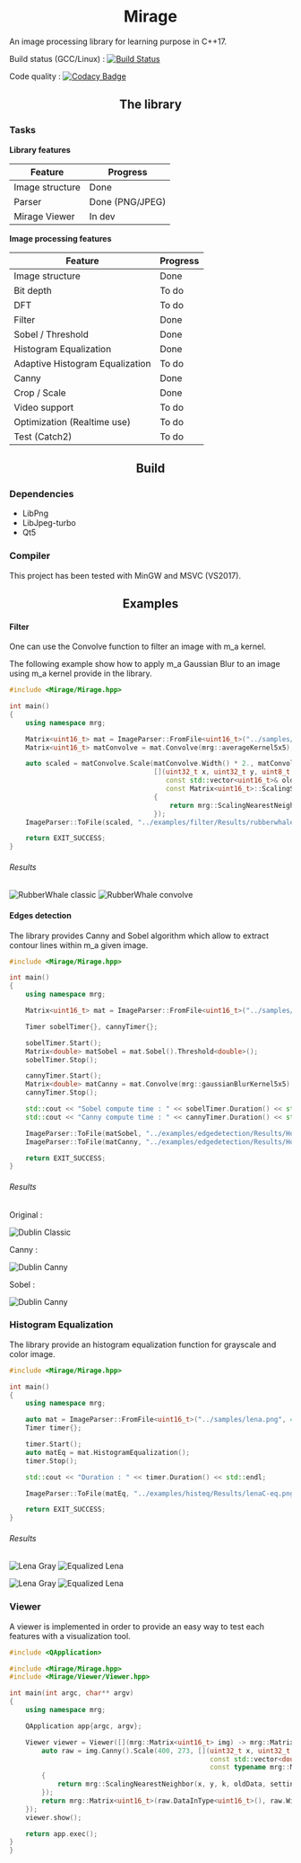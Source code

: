 <h1 align="center">Mirage</h1> 

An image processing library for learning purpose in C++17.

Build status (GCC/Linux) : [![Build Status](https://travis-ci.org/PlathC/Mirage.svg?branch=master)](https://travis-ci.org/PlathC/Mirage)

Code quality : [![Codacy Badge](https://api.codacy.com/project/badge/Grade/e7674eb14f3a4636b98ded41d9cbb42c)](https://www.codacy.com/manual/PlathC/Mirage?utm_source=github.com&amp;utm_medium=referral&amp;utm_content=PlathC/Mirage&amp;utm_campaign=Badge_Grade)

<h2 align="center">The library</h2>

### __Tasks__

__Library features__

| Feature           | Progress                                                     |
|-------------------|--------------------------------------------------------------|
| Image structure   | Done                                                         |
| Parser            | Done (PNG/JPEG)                                              |
| Mirage Viewer     | In dev                                                       |

__Image processing features__ 

| Feature                          | Progress             |
|----------------------------------|----------------------|
| Image structure                  | Done                 |
| Bit depth                        | To do                |
| DFT                              | To do                |
| Filter                           | Done                 |
| Sobel / Threshold                | Done                 |
| Histogram Equalization           | Done                 |
| Adaptive Histogram Equalization  | To do                |
| Canny                            | Done                 |
| Crop / Scale                     | Done                 |
| Video support                    | To do                |
| Optimization (Realtime use)      | To do                |
| Test (Catch2)                    | To do                |

<h2 align="center">Build</h2>

### Dependencies 

*   LibPng
*   LibJpeg-turbo
*   Qt5
 
### Compiler

This project has been tested with MinGW and MSVC (VS2017).

<h2 align="center">Examples</h2>

#### __Filter__ 

One can use the Convolve function to filter an image with m_a kernel.

The following example show how to apply m_a Gaussian Blur to an image using 
m_a kernel provide in the library.

```cpp
#include <Mirage/Mirage.hpp>

int main()
{
    using namespace mrg;

    Matrix<uint16_t> mat = ImageParser::FromFile<uint16_t>("../samples/rubberwhale.png", 4);
    Matrix<uint16_t> matConvolve = mat.Convolve(mrg::averageKernel5x5);

    auto scaled = matConvolve.Scale(matConvolve.Width() * 2., matConvolve.Height() * 2.,
                                    [](uint32_t x, uint32_t y, uint8_t k,
                                       const std::vector<uint16_t>& oldData,
                                       const Matrix<uint16_t>::ScalingSettings& settings) -> uint16_t
                                    {
                                        return mrg::ScalingNearestNeighbor(x, y, k, oldData, settings);
                                    });
    ImageParser::ToFile(scaled, "../examples/filter/Results/rubberwhale-convolved.jpg");

    return EXIT_SUCCESS;
}
```

###### Results 

![RubberWhale classic](readmefiles/rubberwhale.png) ![RubberWhale convolve](readmefiles/rubberwhale-convolve.png) 

#### __Edges detection__

The library provides Canny and Sobel algorithm which allow to extract 
contour lines within m_a given image.

```cpp
#include <Mirage/Mirage.hpp>

int main()
{
    using namespace mrg;

    Matrix<uint16_t> mat = ImageParser::FromFile<uint16_t>("../samples/HouseDublin.jpg", 4);

    Timer sobelTimer{}, cannyTimer{};

    sobelTimer.Start();
    Matrix<double> matSobel = mat.Sobel().Threshold<double>();
    sobelTimer.Stop();

    cannyTimer.Start();
    Matrix<double> matCanny = mat.Convolve(mrg::gaussianBlurKernel5x5).Canny();
    cannyTimer.Stop();

    std::cout << "Sobel compute time : " << sobelTimer.Duration() << std::endl;
    std::cout << "Canny compute time : " << cannyTimer.Duration() << std::endl;

    ImageParser::ToFile(matSobel, "../examples/edgedetection/Results/HouseDublin-Sobel.jpg");
    ImageParser::ToFile(matCanny, "../examples/edgedetection/Results/HouseDublin-Canny.jpg");

    return EXIT_SUCCESS;
}
```

###### Results

Original : 

![Dublin Classic](readmefiles/HouseDublin.jpg) 

Canny :

![Dublin Canny](readmefiles/HouseDublin-Canny.jpg)

Sobel :

![Dublin Canny](readmefiles/HouseDublin-Sobel.jpg) 

### Histogram Equalization

The library provide an histogram equalization function for grayscale and 
color image.

```cpp
#include <Mirage/Mirage.hpp>

int main()
{
    using namespace mrg;

    auto mat = ImageParser::FromFile<uint16_t>("../samples/lena.png", 4);
    Timer timer{};

    timer.Start();
    auto matEq = mat.HistogramEqualization();
    timer.Stop();

    std::cout << "Duration : " << timer.Duration() << std::endl;

    ImageParser::ToFile(matEq, "../examples/histeq/Results/lenaC-eq.png");

    return EXIT_SUCCESS;
}
```

###### Results 

![Lena Gray](readmefiles/lena-gray.jpg) ![Equalized Lena](readmefiles/lena-eq.jpg) 

![Lena Gray](samples/lena.png) ![Equalized Lena](readmefiles/lenaC-eq.png) 


### __Viewer__

A viewer is implemented in order to provide an easy way to test each features with a
 visualization tool.
```cpp
#include <QApplication>

#include <Mirage/Mirage.hpp>
#include <Mirage/Viewer/Viewer.hpp>

int main(int argc, char** argv)
{
    using namespace mrg;

    QApplication app{argc, argv};

    Viewer viewer = Viewer([](mrg::Matrix<uint16_t> img) -> mrg::Matrix<uint16_t> {
        auto raw = img.Canny().Scale(400, 273, [](uint32_t x, uint32_t y, uint8_t k,
                                                  const std::vector<double>& oldData,
                                                  const typename mrg::Matrix<double>::ScalingSettings& settings) -> double
        {
            return mrg::ScalingNearestNeighbor(x, y, k, oldData, settings);
        });
        return mrg::Matrix<uint16_t>(raw.DataInType<uint16_t>(), raw.Width(), raw.Height(), 1);
    });
    viewer.show();

    return app.exec();
}
}
```